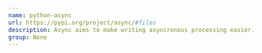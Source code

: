 ```yaml
---
name: python-async
url: https://pypi.org/project/async/#files
description: Async aims to make writing asyncronous processing easier.
group: None
---
```

